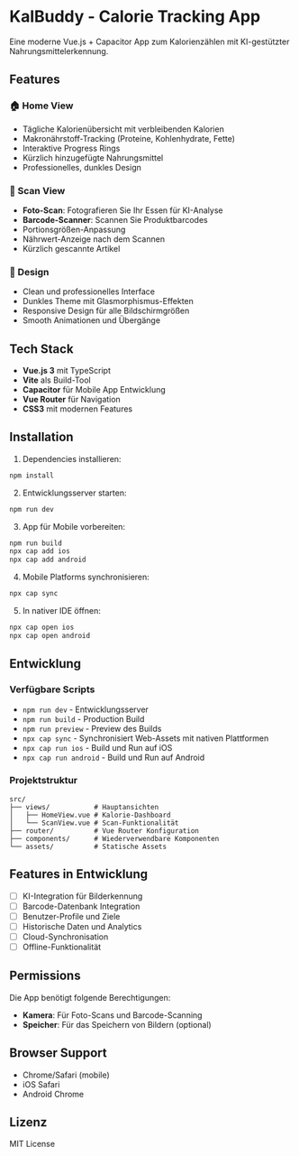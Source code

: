 # KalBuddy - Calorie Tracking App

Eine moderne Vue.js + Capacitor App zum Kalorienzählen mit KI-gestützter Nahrungsmittelerkennung.

## Features

### 🏠 Home View
- Tägliche Kalorienübersicht mit verbleibenden Kalorien
- Makronährstoff-Tracking (Proteine, Kohlenhydrate, Fette)
- Interaktive Progress Rings
- Kürzlich hinzugefügte Nahrungsmittel
- Professionelles, dunkles Design

### 📱 Scan View  
- **Foto-Scan**: Fotografieren Sie Ihr Essen für KI-Analyse
- **Barcode-Scanner**: Scannen Sie Produktbarcodes
- Portionsgrößen-Anpassung
- Nährwert-Anzeige nach dem Scannen
- Kürzlich gescannte Artikel

### 🎨 Design
- Clean und professionelles Interface
- Dunkles Theme mit Glasmorphismus-Effekten
- Responsive Design für alle Bildschirmgrößen
- Smooth Animationen und Übergänge

## Tech Stack

- **Vue.js 3** mit TypeScript
- **Vite** als Build-Tool
- **Capacitor** für Mobile App Entwicklung
- **Vue Router** für Navigation
- **CSS3** mit modernen Features

## Installation

1. Dependencies installieren:
```bash
npm install
```

2. Entwicklungsserver starten:
```bash
npm run dev
```

3. App für Mobile vorbereiten:
```bash
npm run build
npx cap add ios
npx cap add android
```

4. Mobile Platforms synchronisieren:
```bash
npx cap sync
```

5. In nativer IDE öffnen:
```bash
npx cap open ios
npx cap open android
```

## Entwicklung

### Verfügbare Scripts

- `npm run dev` - Entwicklungsserver
- `npm run build` - Production Build
- `npm run preview` - Preview des Builds
- `npx cap sync` - Synchronisiert Web-Assets mit nativen Plattformen
- `npx cap run ios` - Build und Run auf iOS
- `npx cap run android` - Build und Run auf Android

### Projektstruktur

```
src/
├── views/           # Hauptansichten
│   ├── HomeView.vue # Kalorie-Dashboard
│   └── ScanView.vue # Scan-Funktionalität
├── router/          # Vue Router Konfiguration
├── components/      # Wiederverwendbare Komponenten
└── assets/          # Statische Assets
```

## Features in Entwicklung

- [ ] KI-Integration für Bilderkennung
- [ ] Barcode-Datenbank Integration
- [ ] Benutzer-Profile und Ziele
- [ ] Historische Daten und Analytics
- [ ] Cloud-Synchronisation
- [ ] Offline-Funktionalität

## Permissions

Die App benötigt folgende Berechtigungen:
- **Kamera**: Für Foto-Scans und Barcode-Scanning
- **Speicher**: Für das Speichern von Bildern (optional)

## Browser Support

- Chrome/Safari (mobile)
- iOS Safari
- Android Chrome

## Lizenz

MIT License
